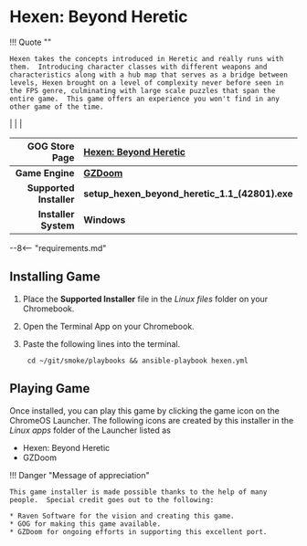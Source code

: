 # Hexen: Beyond Heretic

!!! Quote ""

    Hexen takes the concepts introduced in Heretic and really runs with them.  Introducing character classes with different weapons and characteristics along with a hub map that serves as a bridge between levels, Hexen brought on a level of complexity never before seen in the FPS genre, culminating with large scale puzzles that span the entire game.  This game offers an experience you won't find in any other game of the time.

|  |  |

| GOG Store Page | [Hexen: Beyond Heretic](https://www.gog.com/en/game/hexen_beyond_heretic) |
|--:|:--|
| **Game Engine** | **[GZDoom](https://zdoom.org/index)** |
| **Supported Installer** | **setup_hexen_beyond_heretic_1.1_(42801).exe** |
| **Installer System** | **Windows** |

--8<-- "requirements.md"

## Installing Game
1. Place the **Supported Installer** file in the *Linux files* folder on your Chromebook.
1. Open the Terminal App on your Chromebook.
1. Paste the following lines into the terminal.

        cd ~/git/smoke/playbooks && ansible-playbook hexen.yml

## Playing Game

Once installed, you can play this game by clicking the game icon on the ChromeOS Launcher.  The following icons are created by this installer in the *Linux apps* folder of the Launcher listed as
    
* Hexen: Beyond Heretic
* GZDoom

!!! Danger "Message of appreciation"

    This game installer is made possible thanks to the help of many people.  Special credit goes out to the following:
    
    * Raven Software for the vision and creating this game.
    * GOG for making this game available.
    * GZDoom for ongoing efforts in supporting this excellent port.